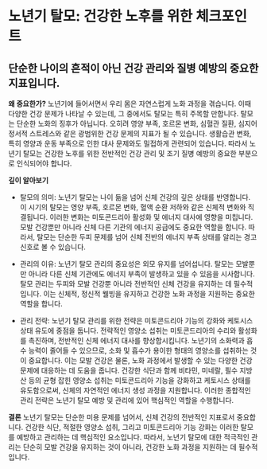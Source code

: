 ﻿

# 노년기 탈모: 건강한 노후를 위한 체크포인트

## 단순한 나이의 흔적이 아닌 건강 관리와 질병 예방의 중요한 지표입니다.

**왜 중요한가?** 
노년기에 들어서면서 우리 몸은 자연스럽게 노화 과정을 겪습니다. 이때 다양한 건강 문제가 나타날 수 있는데, 그 중에서도 탈모는 특히 주목할 만합니다. 탈모는 단순한 노화의 징후가 아닙니다. 오히려 영양 부족, 호르몬 변화, 심혈관 질환, 심지어 정서적 스트레스와 같은 광범위한 건강 문제의 지표가 될 수 있습니다. 생활습관 변화, 특히 영양과 운동 부족으로 인한 대사 문제와도 밀접하게 관련되어 있습니다. 따라서 노년기 탈모는 건강한 노후를 위한 전반적인 건강 관리 및 조기 질병 예방의 중요한 부분으로 인식되어야 합니다. 

**깊이 알아보기** 

- 탈모의 의미: 노년기 탈모는 나이 듦을 넘어 신체 건강의 깊은 상태를 반영합니다. 이 시기의 탈모는 영양 부족, 호르몬 변화, 혈액 순환 저하와 같은 신체적 변화와 직결됩니다. 이러한 변화는 미토콘드리아 활성화 및 에너지 대사에 영향을 미칩니다. 모발 건강뿐만 아니라 신체 다른 기관의 에너지 공급에도 중요한 역할을 합니다. 따라서, 탈모는 단순한 두피 문제를 넘어 신체 전반의 에너지 부족 상태를 알리는 경고 신호로 볼 수 있습니다. 

- 관리의 이유: 노년기 탈모 관리의 중요성은 외모 유지를 넘어섭니다. 탈모는 모발뿐만 아니라 다른 신체 기관에도 에너지 부족이 발생하고 있을 수 있음을 시사합니다. 탈모 관리는 두피와 모발 건강뿐 아니라 전반적인 신체 건강을 유지하는 데 필수적입니다. 이는 신체적, 정신적 웰빙을 유지하고 건강한 노화 과정을 지원하는 중요한 역할을 합니다. 

- 관리 전략: 노년기 탈모 관리를 위한 전략은 미토콘드리아 기능의 강화와 케토시스 상태 유도에 중점을 둡니다. 전략적인 영양소 섭취는 미토콘드리아의 수리와 활성화를 촉진하며, 전반적인 신체 에너지 대사를 향상합시킵니다. 노년기의 소화력과 흡수 능력이 줄어들 수 있으므로, 소화 및 흡수가 용이한 형태의 영양소를 섭취하는 것이 중요합니다. 
이는 모발 건강은 물론, 노화 과정에서 발생할 수 있는 다양한 건강 문제에 대응하는 데 도움을 줍니다. 건강한 식단과 함께 비타민, 미네랄, 필수 지방산 등의 균형 잡힌 영양소 섭취는 미토콘드리아 기능을 강화하고 케토시스 상태를 유도함으로써, 신체의 자연적인 에너지 생성 과정을 지원합니다. 이러한 종합적인 관리 전략은 노년기 탈모 예방 및 관리에 있어 핵심적인 역할을 수행합니다. 

**결론**
노년기 탈모는 단순한 미용 문제를 넘어서, 신체 건강의 전반적인 지표로서 중요합니다. 건강한 식단, 적절한 영양소 섭취, 그리고 미토콘드리아 기능 강화는 이러한 탈모를 예방하고 관리하는 데 핵심적인 요소입니다. 따라서, 노년기 탈모에 대한 적극적인 관리는 단순히 모발 건강을 유지하는 것이 아니라, 건강한 노화 과정을 지원하는 데 필수적입니다.
<!--stackedit_data:
eyJoaXN0b3J5IjpbMTE0NTg2MDcxOSwxMDE1Nzk0MzU0XX0=
-->